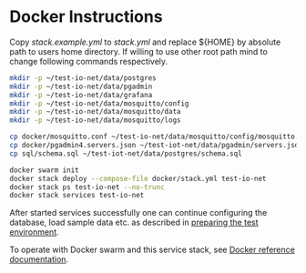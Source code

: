 # Docker Instructions

Copy *stack.example.yml* to *stack.yml* and replace ${HOME} by absolute path 
to users home directory. If willing to use other root path mind to change 
following commands respectively.


```bash
mkdir -p ~/test-io-net/data/postgres
mkdir -p ~/test-io-net/data/pgadmin
mkdir -p ~/test-io-net/data/grafana
mkdir -p ~/test-io-net/data/mosquitto/config
mkdir -p ~/test-io-net/data/mosquitto/data
mkdir -p ~/test-io-net/data/mosquitto/logs

cp docker/mosquitto.conf ~/test-io-net/data/mosquitto/config/mosquitto.conf
cp docker/pgadmin4.servers.json ~/test-iot-net/data/pgadmin/servers.json
cp sql/schema.sql ~/test-iot-net/data/postgres/schema.sql

docker swarm init
docker stack deploy --compose-file docker/stack.yml test-io-net
docker stack ps test-io-net --no-trunc
docker stack services test-io-net
```

After started services successfully one can continue configuring the database, load sample data etc. as described 
in [preparing the test environment](../README.md#Configuring-and-preparing-the-test-environment).

To operate with Docker swarm and this service stack, see [Docker reference documentation](https://docs.docker.com/reference/).
